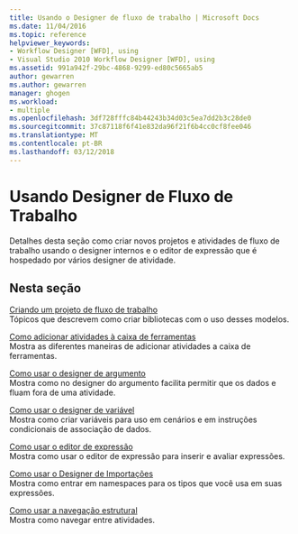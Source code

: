 ```yaml
---
title: Usando o Designer de fluxo de trabalho | Microsoft Docs
ms.date: 11/04/2016
ms.topic: reference
helpviewer_keywords:
- Workflow Designer [WFD], using
- Visual Studio 2010 Workflow Designer [WFD], using
ms.assetid: 991a942f-29bc-4868-9299-ed80c5665ab5
author: gewarren
ms.author: gewarren
manager: ghogen
ms.workload:
- multiple
ms.openlocfilehash: 3df728fffc84b44243b34d03c5ea7dd2b3c28de0
ms.sourcegitcommit: 37c87118f6f41e832da96f21f6b4cc0cf8fee046
ms.translationtype: MT
ms.contentlocale: pt-BR
ms.lasthandoff: 03/12/2018
---
```

# <a name="using-the-workflow-designer"></a>Usando Designer de Fluxo de Trabalho
Detalhes desta seção como criar novos projetos e atividades de fluxo de trabalho usando o designer internos e o editor de expressão que é hospedado por vários designer de atividade.  
  
## <a name="in-this-section"></a>Nesta seção  
 [Criando um projeto de fluxo de trabalho](../workflow-designer/creating-a-workflow-project.md)  
 Tópicos que descrevem como criar bibliotecas com o uso desses modelos.  
  
 [Como adicionar atividades à caixa de ferramentas](../workflow-designer/how-to-add-activities-to-the-toolbox.md)  
 Mostra as diferentes maneiras de adicionar atividades a caixa de ferramentas.  
  
 [Como usar o designer de argumento](../workflow-designer/how-to-use-the-argument-designer.md)  
 Mostra como no designer do argumento facilita permitir que os dados e fluam fora de uma atividade.  
  
 [Como usar o designer de variável](../workflow-designer/how-to-use-the-variable-designer.md)  
 Mostra como criar variáveis para uso em cenários e em instruções condicionais de associação de dados.  
  
 [Como usar o editor de expressão](../workflow-designer/how-to-use-the-expression-editor.md)  
 Mostra como usar o editor de expressão para inserir e avaliar expressões.  
  
 [Como usar o Designer de Importações](../workflow-designer/how-to-use-the-imports-designer.md)  
 Mostra como entrar em namespaces para os tipos que você usa em suas expressões.  
  
 [Como usar a navegação estrutural](../workflow-designer/how-to-use-breadcrumb-navigation.md)  
 Mostra como navegar entre atividades.